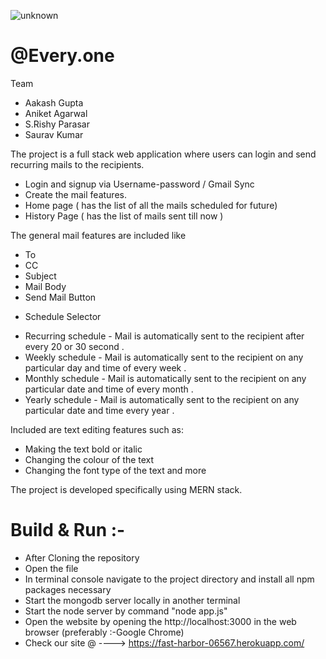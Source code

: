 ![unknown](https://user-images.githubusercontent.com/54316679/123552178-916d7980-d792-11eb-9d97-347015a5ff53.png)
# @Every.one
Team

- Aakash Gupta
- Aniket Agarwal
- S.Rishy Parasar
- Saurav Kumar

The project is a full stack web application where users can login and send recurring mails to the recipients. 

- Login and signup via Username-password / Gmail Sync 
- Create the mail features. 
- Home page ( has the list of all the mails scheduled for future) 
- History Page ( has the list of mails sent till now ) 

The general mail features are included like 
- To 
- CC 
- Subject 
- Mail Body 
- Send Mail Button 
+ Schedule Selector 
 - Recurring schedule - Mail is automatically sent to the recipient after every 20 or 30 second .
 - Weekly schedule - Mail is automatically sent to the recipient on any particular day and time of every week .
 - Monthly schedule - Mail is automatically sent to the recipient on any particular date and time of every month .
 - Yearly schedule - Mail is automatically sent to the recipient on any particular date and time every year .

Included are text editing features such as:
- Making the text bold or italic 
- Changing the colour of the text 
- Changing the font type of the text and more

The project is developed specifically using MERN stack.

# Build & Run :- 
- After Cloning the repository 
- Open the file 
- In terminal console navigate to the project directory and install all npm packages necessary
- Start the mongodb server locally in another terminal
- Start the node server by command "node app.js"
- Open the website by opening the http://localhost:3000 in the web browser (preferably :-Google Chrome)
- Check our site @ ----> https://fast-harbor-06567.herokuapp.com/ 
